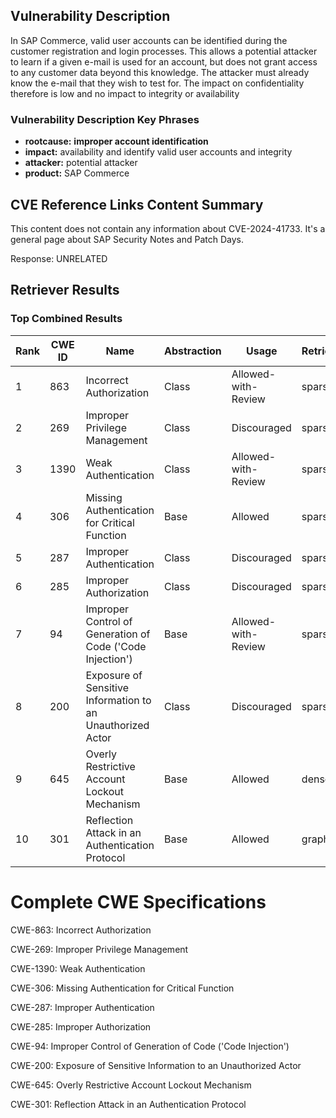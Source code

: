 ## Vulnerability Description
In SAP Commerce, valid user accounts can be identified during the customer registration and login processes. This allows a potential attacker to learn if a given e-mail is used for an account, but does not grant access to any customer data beyond this knowledge. The attacker must already know the e-mail that they wish to test for. The impact on confidentiality therefore is low and no impact to integrity or availability

### Vulnerability Description Key Phrases
- **rootcause:** **improper account identification**
- **impact:** availability and identify valid user accounts and integrity
- **attacker:** potential attacker
- **product:** SAP Commerce

## CVE Reference Links Content Summary
This content does not contain any information about CVE-2024-41733. It's a general page about SAP Security Notes and Patch Days.

Response: UNRELATED

## Retriever Results

### Top Combined Results

| Rank | CWE ID | Name | Abstraction | Usage  | Retrievers | Individual Scores |
|------|--------|------|-------------|-------|------------|-------------------|
| 1 | 863 | Incorrect Authorization | Class | Allowed-with-Review | sparse | 0.433 |
| 2 | 269 | Improper Privilege Management | Class | Discouraged | sparse | 0.430 |
| 3 | 1390 | Weak Authentication | Class | Allowed-with-Review | sparse | 0.428 |
| 4 | 306 | Missing Authentication for Critical Function | Base | Allowed | sparse | 0.423 |
| 5 | 287 | Improper Authentication | Class | Discouraged | sparse | 0.420 |
| 6 | 285 | Improper Authorization | Class | Discouraged | sparse | 0.419 |
| 7 | 94 | Improper Control of Generation of Code ('Code Injection') | Base | Allowed-with-Review | sparse | 0.406 |
| 8 | 200 | Exposure of Sensitive Information to an Unauthorized Actor | Class | Discouraged | sparse | 0.406 |
| 9 | 645 | Overly Restrictive Account Lockout Mechanism | Base | Allowed | dense | 0.396 |
| 10 | 301 | Reflection Attack in an Authentication Protocol | Base | Allowed | graph | 0.002 |



# Complete CWE Specifications

CWE-863: Incorrect Authorization

CWE-269: Improper Privilege Management

CWE-1390: Weak Authentication

CWE-306: Missing Authentication for Critical Function

CWE-287: Improper Authentication

CWE-285: Improper Authorization

CWE-94: Improper Control of Generation of Code ('Code Injection')

CWE-200: Exposure of Sensitive Information to an Unauthorized Actor

CWE-645: Overly Restrictive Account Lockout Mechanism

CWE-301: Reflection Attack in an Authentication Protocol
